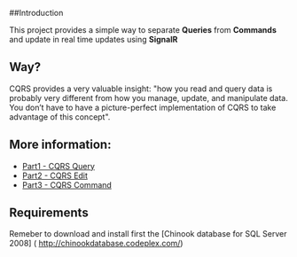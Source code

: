 
##Introduction

This project provides a simple way to separate **Queries** from **Commands** and update in real time updates using **SignalR**

## Way?
CQRS provides a very valuable insight: "how you read and query data is probably very different from how you manage, update, and manipulate data. You don’t have to have a picture-perfect implementation of CQRS to take advantage of this concept".


## More information: 
* [Part1 - CQRS Query](http://mravinale.wordpress.com/2012/06/20/asp-net-mvc-simple-cqrs-part-1-query/)
* [Part2 - CQRS Edit](http://mravinale.wordpress.com/2012/09/23/asp-net-mvc-simple-cqrs-part-2-edit-form-using-jquery-dialog/)
* [Part3 - CQRS Command](http://mravinale.wordpress.com/2012/10/14/asp-net-mvc-simple-cqrs-part-3-command/)

## Requirements
Remeber to download and install first the [Chinook database for SQL Server 2008]
( http://chinookdatabase.codeplex.com/)